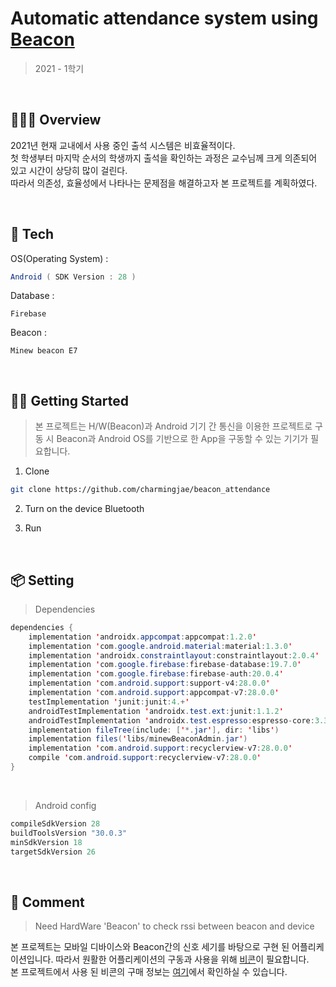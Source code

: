 # Automatic attendance system using [Beacon](https://ko.wikipedia.org/wiki/%EB%B9%84%EC%BD%98)
> 2021 - 1학기  

<br/>

## 👨🏻‍💻 Overview  
2021년 현재 교내에서 사용 중인 출석 시스템은 비효율적이다.  
첫 학생부터 마지막 순서의 학생까지 출석을 확인하는 과정은 교수님께 크게 의존되어 있고 시간이 상당히 많이 걸린다.  
따라서 의존성, 효율성에서 나타나는 문제점을 해결하고자 본 프로젝트를 계획하였다.

<br/>

## 🔧 Tech

OS(Operating System) :
```java
Android ( SDK Version : 28 )
```

Database : 
```
Firebase
```

Beacon :
```
Minew beacon E7
```

<br/>


## 🏃‍♂️ Getting Started
> 본 프로젝트는 H/W(Beacon)과 Android 기기 간 통신을 이용한 프로젝트로 구동 시 Beacon과 Android OS를 기반으로 한 App을 구동할 수 있는 기기가 필요합니다.  

1. Clone
~~~bash
git clone https://github.com/charmingjae/beacon_attendance
~~~  

2. Turn on the device Bluetooth  

3. Run

<br/> 

## 📦 Setting

> Dependencies  

~~~java
dependencies {
    implementation 'androidx.appcompat:appcompat:1.2.0'
    implementation 'com.google.android.material:material:1.3.0'
    implementation 'androidx.constraintlayout:constraintlayout:2.0.4'
    implementation 'com.google.firebase:firebase-database:19.7.0'
    implementation 'com.google.firebase:firebase-auth:20.0.4'
    implementation 'com.android.support:support-v4:28.0.0'
    implementation 'com.android.support:appcompat-v7:28.0.0'
    testImplementation 'junit:junit:4.+'
    androidTestImplementation 'androidx.test.ext:junit:1.1.2'
    androidTestImplementation 'androidx.test.espresso:espresso-core:3.3.0'
    implementation fileTree(include: ['*.jar'], dir: 'libs')
    implementation files('libs/minewBeaconAdmin.jar')
    implementation 'com.android.support:recyclerview-v7:28.0.0'
    compile 'com.android.support:recyclerview-v7:28.0.0'
}
~~~

<br/>  

> Android config

~~~java
compileSdkVersion 28
buildToolsVersion "30.0.3"
minSdkVersion 18
targetSdkVersion 26
~~~

<br/>  

## 📖 Comment  

> Need HardWare 'Beacon' to check rssi between beacon and device

본 프로젝트는 모바일 디바이스와 Beacon간의 신호 세기를 바탕으로 구현 된 어플리케이션입니다. 따라서 원활한 어플리케이션의 구동과 사용을 위해 [비콘](https://ko.wikipedia.org/wiki/%EB%B9%84%EC%BD%98)이 필요합니다.  
본 프로젝트에서 사용 된 비콘의 구매 정보는 [여기](http://m.nowwin.co.kr/product/%EB%B9%84%EC%BD%98-ibeacon-%EB%B8%94%EB%A3%A8%ED%88%AC%EC%8A%A4-beacon-i9-%EB%B9%84%ED%8F%B0-beafon/74/)에서 확인하실 수 있습니다.